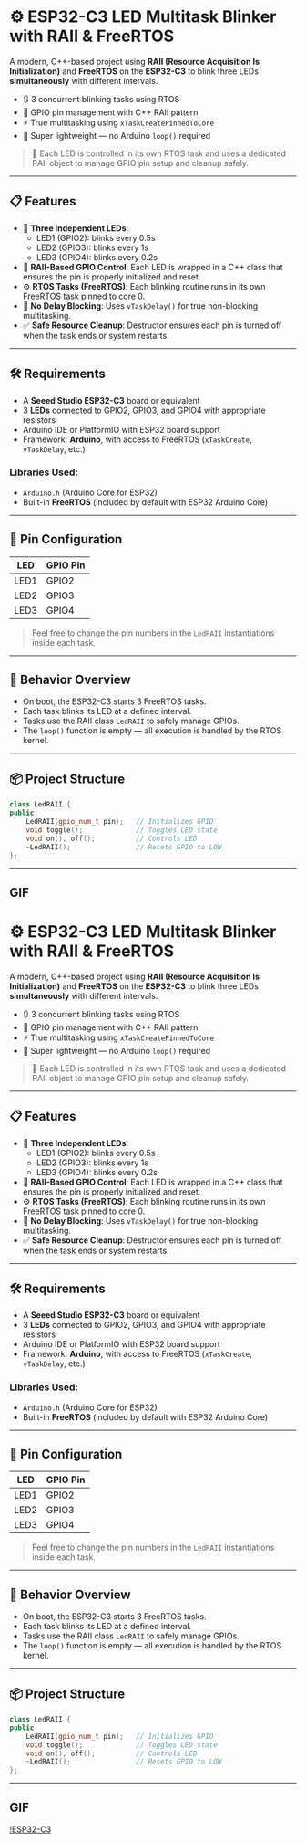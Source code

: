 # ⚙️ ESP32-C3 LED Multitask Blinker with RAII & FreeRTOS

A modern, C++-based project using **RAII (Resource Acquisition Is Initialization)** and **FreeRTOS** on the **ESP32-C3** to blink three LEDs **simultaneously** with different intervals.

- 🔃 3 concurrent blinking tasks using RTOS
- 🧠 GPIO pin management with C++ RAII pattern
- ⚡ True multitasking using `xTaskCreatePinnedToCore`
- 🚀 Super lightweight — no Arduino `loop()` required

> 🔧 Each LED is controlled in its own RTOS task and uses a dedicated RAII object to manage GPIO pin setup and cleanup safely.

---

## 📋 Features

- 🌈 **Three Independent LEDs**:
  - LED1 (GPIO2): blinks every 0.5s
  - LED2 (GPIO3): blinks every 1s
  - LED3 (GPIO4): blinks every 0.2s
- 🧱 **RAII-Based GPIO Control**: Each LED is wrapped in a C++ class that ensures the pin is properly initialized and reset.
- ⚙️ **RTOS Tasks (FreeRTOS)**: Each blinking routine runs in its own FreeRTOS task pinned to core 0.
- 🔄 **No Delay Blocking**: Uses `vTaskDelay()` for true non-blocking multitasking.
- ✅ **Safe Resource Cleanup**: Destructor ensures each pin is turned off when the task ends or system restarts.

---

## 🛠️ Requirements

- A **Seeed Studio ESP32-C3** board or equivalent
- 3 **LEDs** connected to GPIO2, GPIO3, and GPIO4 with appropriate resistors
- Arduino IDE or PlatformIO with ESP32 board support
- Framework: **Arduino**, with access to FreeRTOS (`xTaskCreate`, `vTaskDelay`, etc.)

### Libraries Used:
- `Arduino.h` (Arduino Core for ESP32)
- Built-in **FreeRTOS** (included by default with ESP32 Arduino Core)

---

## 🔩 Pin Configuration

| LED   | GPIO Pin |
|--------|-----------|
| LED1   | GPIO2     |
| LED2   | GPIO3     |
| LED3   | GPIO4     |

> Feel free to change the pin numbers in the `LedRAII` instantiations inside each task.

---

## 🧪 Behavior Overview

- On boot, the ESP32-C3 starts 3 FreeRTOS tasks.
- Each task blinks its LED at a defined interval.
- Tasks use the RAII class `LedRAII` to safely manage GPIOs.
- The `loop()` function is empty — all execution is handled by the RTOS kernel.

---

## 📦 Project Structure

```cpp
class LedRAII {
public:
    LedRAII(gpio_num_t pin);   // Initializes GPIO
    void toggle();             // Toggles LED state
    void on(), off();          // Controls LED
    ~LedRAII();                // Resets GPIO to LOW
};
```

---

## GIF
# ⚙️ ESP32-C3 LED Multitask Blinker with RAII & FreeRTOS

A modern, C++-based project using **RAII (Resource Acquisition Is Initialization)** and **FreeRTOS** on the **ESP32-C3** to blink three LEDs **simultaneously** with different intervals.

- 🔃 3 concurrent blinking tasks using RTOS
- 🧠 GPIO pin management with C++ RAII pattern
- ⚡ True multitasking using `xTaskCreatePinnedToCore`
- 🚀 Super lightweight — no Arduino `loop()` required

> 🔧 Each LED is controlled in its own RTOS task and uses a dedicated RAII object to manage GPIO pin setup and cleanup safely.

---

## 📋 Features

- 🌈 **Three Independent LEDs**:
  - LED1 (GPIO2): blinks every 0.5s
  - LED2 (GPIO3): blinks every 1s
  - LED3 (GPIO4): blinks every 0.2s
- 🧱 **RAII-Based GPIO Control**: Each LED is wrapped in a C++ class that ensures the pin is properly initialized and reset.
- ⚙️ **RTOS Tasks (FreeRTOS)**: Each blinking routine runs in its own FreeRTOS task pinned to core 0.
- 🔄 **No Delay Blocking**: Uses `vTaskDelay()` for true non-blocking multitasking.
- ✅ **Safe Resource Cleanup**: Destructor ensures each pin is turned off when the task ends or system restarts.

---

## 🛠️ Requirements

- A **Seeed Studio ESP32-C3** board or equivalent
- 3 **LEDs** connected to GPIO2, GPIO3, and GPIO4 with appropriate resistors
- Arduino IDE or PlatformIO with ESP32 board support
- Framework: **Arduino**, with access to FreeRTOS (`xTaskCreate`, `vTaskDelay`, etc.)

### Libraries Used:
- `Arduino.h` (Arduino Core for ESP32)
- Built-in **FreeRTOS** (included by default with ESP32 Arduino Core)

---

## 🔩 Pin Configuration

| LED   | GPIO Pin |
|--------|-----------|
| LED1   | GPIO2     |
| LED2   | GPIO3     |
| LED3   | GPIO4     |

> Feel free to change the pin numbers in the `LedRAII` instantiations inside each task.

---

## 🧪 Behavior Overview

- On boot, the ESP32-C3 starts 3 FreeRTOS tasks.
- Each task blinks its LED at a defined interval.
- Tasks use the RAII class `LedRAII` to safely manage GPIOs.
- The `loop()` function is empty — all execution is handled by the RTOS kernel.

---

## 📦 Project Structure

```cpp
class LedRAII {
public:
    LedRAII(gpio_num_t pin);   // Initializes GPIO
    void toggle();             // Toggles LED state
    void on(), off();          // Controls LED
    ~LedRAII();                // Resets GPIO to LOW
};
```

---

## GIF

[!ESP32-C3](https://github.com/user-attachments/assets/7c674d18-982f-4204-a3c0-f8d9c86c339e)

